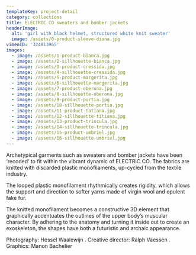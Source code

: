 ```yaml
---
templateKey: project-detail
category: collections
title: ELECTRIC CO sweaters and bomber jackets
headerImage:
  alt: 'girl with black helmet, structured white knit sweater'
  image: /assets/0-product-sleeve-diana.jpg
vimeoID: '324813965'
images:
  - image: /assets/1-product-bianca.jpg
  - image: /assets/2-sillhouette-bianca.jpg
  - image: /assets/3-product-cressida.jpg
  - image: /assets/4-sillhouette-cressida.jpg
  - image: /assets/5-product-margerita.jpg
  - image: /assets/6-sillhouette-margerita.jpg
  - image: /assets/7-product-oberona.jpg
  - image: /assets/8-sillhouette-oberona.jpg
  - image: /assets/9-product-portia.jpg
  - image: /assets/10-sillhouette-portia.jpg
  - image: /assets/11-product-tatiana.jpg
  - image: /assets/12-sillhouette-titiana.jpg
  - image: /assets/13-product-trincula.jpg
  - image: /assets/14-sillhouette-trincula.jpg
  - image: /assets/15-product-umbriel.jpg
  - image: /assets/16-sillhouette-umbriel.jpg
---
```

Archetypical garments such as sweaters and bomber jackets have been ‘recoded’ to fit within the vibrant dynamic of ELECTRIC CO. The fabrics are knitted with discarded plastic monofilaments, up-cycled from the textile industry.

The looped plastic monofilament rhythmically creates rigidity, which allows the support and direction to softer yarns made of virgin wool and opulent fake fur.

The knitted monofilament becomes a constructive 3D element that graphically accentuates the outlines of the upper body’s muscular character. By adhering to the anatomy and turning it inside out to create an exoskeleton, the shapes have both a futuristic and archaic appearance.

Photography: Hessel Waalewijn . Creative director: Ralph Vaessen . Graphics: Manon Bachelier
